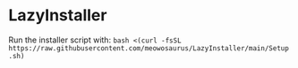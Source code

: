 # LazyInstaller

Run the installer script with: ```bash <(curl -fsSL https://raw.githubusercontent.com/meowosaurus/LazyInstaller/main/Setup.sh)```
